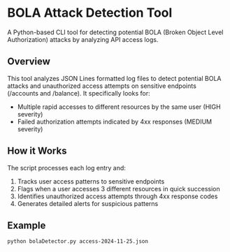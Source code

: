 # BOLA Attack Detection Tool

A Python-based CLI tool for detecting potential BOLA (Broken Object Level Authorization) attacks by analyzing API access logs.

## Overview

This tool analyzes JSON Lines formatted log files to detect potential BOLA attacks and unauthorized access attempts on sensitive endpoints (/accounts and /balance). It specifically looks for:

- Multiple rapid accesses to different resources by the same user (HIGH severity)
- Failed authorization attempts indicated by 4xx responses (MEDIUM severity)

## How it Works

The script processes each log entry and:
1. Tracks user access patterns to sensitive endpoints
2. Flags when a user accesses 3 different resources in quick succession
3. Identifies unauthorized access attempts through 4xx response codes
4. Generates detailed alerts for suspicious patterns


## **Example**
```bash
python bolaDetector.py access-2024-11-25.json 
```

